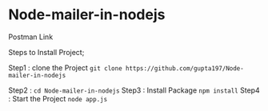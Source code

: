 # Node-mailer-in-nodejs
Postman Link

Steps to Install Project;

Step1 : clone the Project
`git clone https://github.com/gupta197/Node-mailer-in-nodejs`

Step2 : `cd Node-mailer-in-nodejs`
Step3 : Install Package
`npm install`
Step4 : Start the Project
`node app.js`
